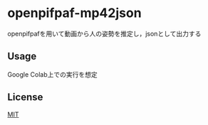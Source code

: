 # openpifpaf-mp42json
openpifpafを用いて動画から人の姿勢を推定し，jsonとして出力する

## Usage
Google Colab上での実行を想定

## License
[MIT](https://github.com/sy-app/openpifpaf-mp42json/blob/master/LICENSE)
